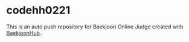 # codehh0221
This is an auto push repository for Baekjoon Online Judge created with [BaekjoonHub](https://github.com/BaekjoonHub/BaekjoonHub).
